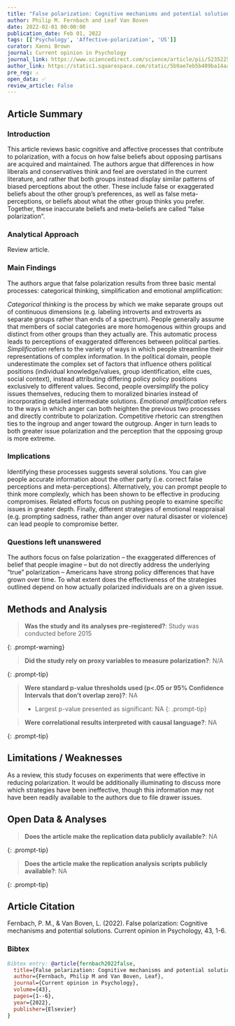 ```yaml
---
title: "False polarization: Cognitive mechanisms and potential solutions"
author: Philip M. Fernbach and Leaf Van Boven
date: 2022-02-01 00:00:00
publication_date: Feb 01, 2022
tags: [['Psychology', 'Affective-polarization', 'US']]
curator: Xanni Brown
journal: Current opinion in Psychology
journal_link: https://www.sciencedirect.com/science/article/pii/S2352250X21000749?casa_token=Qo4VFNamY-oAAAAA:dyAkH6y2JK6TQvJ1MoMbfZ3q4KRIEm3El6VXXcshNIY1AyBVPwpX41TC-SyqYEuMsvtUfgpIfg
author_link: https://static1.squarespace.com/static/5b9ae7eb5b409ba14aae53dc/t/6283def9151b7b538aec2a9d/1652809466019/Fernbach+Van+Boven+False+Polarization.pdf
pre_reg: ⚠️
open_data: ✅
review_article: False
---
```


## Article Summary

### Introduction
This article reviews basic cognitive and affective processes that contribute to polarization, with a focus on how false beliefs about opposing partisans are acquired and maintained. The authors argue that differences in how liberals and conservatives think and feel are overstated in the current literature, and rather that both groups instead display similar patterns of biased perceptions about the other. These include false or exaggerated beliefs about the other group’s preferences, as well as false meta-perceptions, or beliefs about what the other group thinks you prefer. Together, these inaccurate beliefs and meta-beliefs are called “false polarization”.

### Analytical Approach
Review article.

### Main Findings
The authors argue that false polarization results from three basic mental processes: categorical thinking, simplification and emotional amplification: 

<i>Categorical thinking</i> is the process by which we make separate groups out of continuous dimensions (e.g. labeling introverts and extroverts as separate groups rather than ends of a spectrum). People generally assume that members of social categories are more homogenous within groups and distinct from other groups than they actually are. This automatic process leads to perceptions of exaggerated differences between political parties. 
<i>Simplification</i> refers to the variety of ways in which people streamline their representations of complex information. In the political domain, people underestimate the complex set of factors that influence others political positions (individual knowledge/values, group identification, elite cues, social context), instead attributing differing policy policy positions exclusively to different values. Second, people oversimplify the policy issues themselves, reducing them to moralized binaries instead of incorporating detailed intermediate solutions.
<i>Emotional amplification</i> refers to the ways in which anger can both heighten the previous two processes and directly contribute to polarization. Competitive rhetoric can strengthen ties to the ingroup and anger toward the outgroup. Anger in turn leads to both greater issue polarization and the perception that the opposing group is more extreme. 

### Implications
Identifying these processes suggests several solutions. You can give people accurate information about the other party (i.e. correct false perceptions and meta-perceptions). Alternatively, you can prompt people to think more complexly, which has been shown to be effective in producing compromises. Related efforts focus on pushing people to examine specific issues in greater depth. Finally, different strategies of emotional reappraisal (e.g. prompting sadness, rather than anger over natural disaster or violence) can lead people to compromise better.

### Questions left unanswered
The authors focus on false polarization – the exaggerated differences of belief that people imagine – but do not directly address the underlying “true” polarization – Americans have strong policy differences that have grown over time. To what extent does the effectiveness of the strategies outlined depend on  how actually polarized individuals are on a given issue.

## Methods and Analysis

> **Was the study and its analyses pre-registered?**: Study was conducted before 2015
> 
{: .prompt-warning}

> **Did the study rely on proxy variables to measure polarization?**: N/A
> 
> 
> 
{: .prompt-tip}


> **Were standard p-value thresholds used (p<.05 or 95% Confidence Intervals that don’t overlap zero)?**: NA
> 
> - Largest p-value presented as significant: NA
{: .prompt-tip}

> **Were correlational results interpreted with causal language?**: NA
> 
{: .prompt-tip}

## Limitations / Weaknesses

As a review, this study focuses on experiments that were effective in reducing polarization. It would be additionally illuminating to discuss more which strategies have been ineffective, though this information may not have been readily available to the authors due to file drawer issues.

## Open Data & Analyses

> **Does the article make the replication data publicly available?**: NA
> 
{: .prompt-tip}

> **Does the article make the replication analysis scripts publicly available?**: NA
> 
{: .prompt-tip}



## Article Citation

Fernbach, P. M., & Van Boven, L. (2022). False polarization: Cognitive mechanisms and potential solutions. Current opinion in Psychology, 43, 1-6.

### Bibtex

```bibtex
Bibtex entry: @article{fernbach2022false,
  title={False polarization: Cognitive mechanisms and potential solutions},
  author={Fernbach, Philip M and Van Boven, Leaf},
  journal={Current opinion in Psychology},
  volume={43},
  pages={1--6},
  year={2022},
  publisher={Elsevier}
}
```